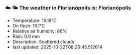 ### ☁️ 🌤️  The weather in Florianópolis is: Florianópolis

- Temperature: 16.18°C
- On flesh: 16.1°C
- Relative air humidity: 86%
- Rain: 0.0 mm
- Description: Scattered clouds
- last updated: 2025-10-22T08:26:45.512614
